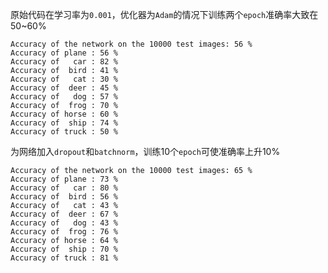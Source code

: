 原始代码在学习率为`0.001`，优化器为`Adam`的情况下训练两个`epoch`准确率大致在50~60%

```
Accuracy of the network on the 10000 test images: 56 %
Accuracy of plane : 56 %
Accuracy of   car : 82 %
Accuracy of  bird : 41 %
Accuracy of   cat : 30 %
Accuracy of  deer : 45 %
Accuracy of   dog : 57 %
Accuracy of  frog : 70 %
Accuracy of horse : 60 %
Accuracy of  ship : 74 %
Accuracy of truck : 50 %
```

为网络加入`dropout`和`batchnorm`，训练10个`epoch`可使准确率上升10%

```
Accuracy of the network on the 10000 test images: 65 %
Accuracy of plane : 73 %
Accuracy of   car : 80 %
Accuracy of  bird : 56 %
Accuracy of   cat : 43 %
Accuracy of  deer : 67 %
Accuracy of   dog : 43 %
Accuracy of  frog : 76 %
Accuracy of horse : 64 %
Accuracy of  ship : 70 %
Accuracy of truck : 81 %
```

